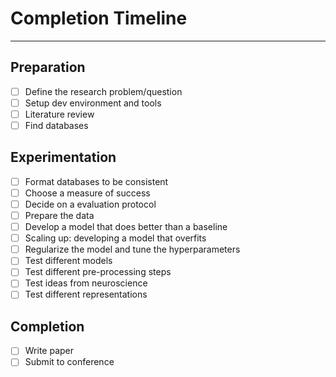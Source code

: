 # Completion Timeline

---

## Preparation

- [ ] Define the research problem/question
- [ ] Setup dev environment and tools
- [ ] Literature review
- [ ] Find databases

## Experimentation

- [ ] Format databases to be consistent
- [ ] Choose a measure of success
- [ ] Decide on a evaluation protocol
- [ ] Prepare the data
- [ ] Develop a model that does better than a baseline
- [ ] Scaling up: developing a model that overfits
- [ ] Regularize the model and tune the hyperparameters
- [ ] Test different models
- [ ] Test different pre-processing steps
- [ ] Test ideas from neuroscience
- [ ] Test different representations

## Completion

- [ ] Write paper
- [ ] Submit to conference
